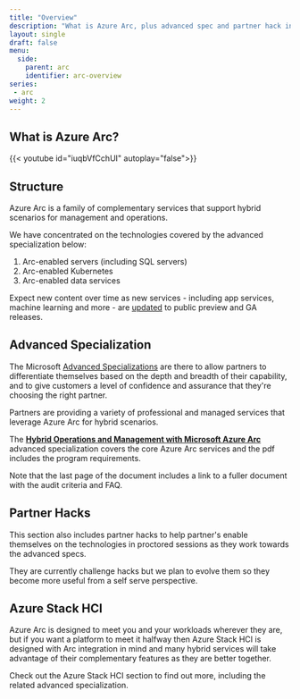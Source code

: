 ```yaml
---
title: "Overview"
description: "What is Azure Arc, plus advanced spec and partner hack info."
layout: single
draft: false
menu:
  side:
    parent: arc
    identifier: arc-overview
series:
 - arc
weight: 2
---
```


## What is Azure Arc?

{{< youtube id="iuqbVfCchUI" autoplay="false">}}

## Structure

Azure Arc is a family of complementary services that support hybrid scenarios for management and operations.

We have concentrated on the technologies covered by the advanced specialization below:

1. Arc-enabled servers (including SQL servers)
1. Arc-enabled Kubernetes
1. Arc-enabled data services

Expect new content over time as new services - including app services, machine learning and more - are [updated](https://azure.microsoft.com/updates/?query=Arc) to public preview and GA releases.

## Advanced Specialization

The Microsoft [Advanced Specializations](https://partner.microsoft.com/membership/advanced-specialization) are there to allow partners to differentiate themselves based on the depth and breadth of their capability, and to give customers a level of confidence and assurance that they're choosing the right partner.

Partners are providing a variety of professional and managed services that leverage Azure Arc for hybrid scenarios.

The [**Hybrid Operations and Management with Microsoft Azure Arc**](https://assetsprod.microsoft.com/mpn/hybrid-operations-and-management-with-azure-arc-advanced-specialization.pdf) advanced specialization covers the core Azure Arc services and the pdf includes the program requirements.

Note that the last page of the document includes a link to a fuller document with the audit criteria and FAQ.

## Partner Hacks

This section also includes partner hacks to help partner's enable themselves on the technologies in proctored sessions as they work towards the advanced specs.

They are currently challenge hacks but we plan to evolve them so they become more useful from a self serve perspective.

## Azure Stack HCI

Azure Arc is designed to meet you and your workloads wherever they are, but if you want a platform to meet it halfway then Azure Stack HCI is designed with Arc integration in mind and many hybrid services will take advantage of their complementary features as they are better together.

Check out the Azure Stack HCI section to find out more, including the related advanced specialization.
